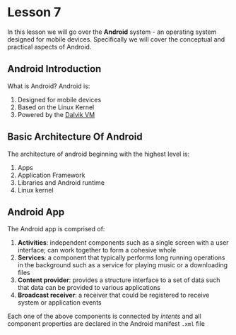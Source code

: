 # Lesson 7

In this lesson we will go over the **Android** system - an operating system designed for mobile devices. Specifically we will cover the conceptual and practical aspects of Android.

## Android Introduction

What is Android? Android is:

1. Designed for mobile devices
2. Based on the Linux Kernel
3. Powered by the [Dalvik VM](<https://en.wikipedia.org/wiki/Dalvik_(software)>)

## Basic Architecture Of Android

The architecture of android beginning with the highest level is:

1. Apps
2. Application Framework
3. Libraries and Android runtime
4. Linux kernel

## Android App

The Android app is comprised of:

1. **Activities**: independent components such as a single screen with a user interface; can work together to form a cohesive whole
2. **Services**: a component that typically performs long running operations in the background such as a service for playing music or a downloading files
3. **Content provider**: provides a structure interface to a set of data such that data can be provided to various applications
4. **Broadcast receiver**: a receiver that could be registered to receive system or application events

Each one of the above components is connected by _intents_ and all component properties are declared in the Android manifest `.xml` file
